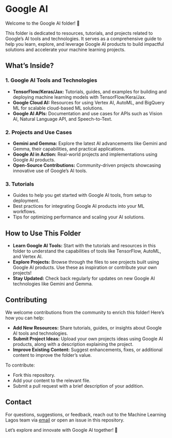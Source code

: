 # Google AI

Welcome to the Google AI folder! 🌟

This folder is dedicated to resources, tutorials, and projects related to Google’s AI tools and technologies. It serves as a comprehensive guide to help you learn, explore, and leverage Google AI products to build impactful solutions and accelerate your machine learning projects.

## What’s Inside?

### 1. Google AI Tools and Technologies

- **TensorFlow/Keras/Jax:** Tutorials, guides, and examples for building and deploying machine learning models with TensorFlow/Kera/Jax.
- **Google Cloud AI:** Resources for using Vertex AI, AutoML, and BigQuery ML for scalable cloud-based ML solutions.
- **Google AI APIs:** Documentation and use cases for APIs such as Vision AI, Natural Language API, and Speech-to-Text.

### 2. Projects and Use Cases

- **Gemini and Gemma:** Explore the latest AI advancements like Gemini and Gemma, their capabilities, and practical applications.
- **Google AI in Action:** Real-world projects and implementations using Google AI products.
- **Open-Source Contributions:** Community-driven projects showcasing innovative use of Google’s AI tools.

### 3. Tutorials

- Guides to help you get started with Google AI tools, from setup to deployment.
- Best practices for integrating Google AI products into your ML workflows.
- Tips for optimizing performance and scaling your AI solutions.

## How to Use This Folder

- **Learn Google AI Tools:** Start with the tutorials and resources in this folder to understand the capabilities of tools like TensorFlow, AutoML, and Vertex AI.
- **Explore Projects:** Browse through the files to see projects built using Google AI products. Use these as inspiration or contribute your own projects!
- **Stay Updated:** Check back regularly for updates on new Google AI technologies like Gemini and Gemma.

## Contributing

We welcome contributions from the community to enrich this folder! Here’s how you can help:

- **Add New Resources:** Share tutorials, guides, or insights about Google AI tools and technologies.
- **Submit Project Ideas:** Upload your own projects ideas using Google AI products, along with a description explaining the project.
- **Improve Existing Content:** Suggest enhancements, fixes, or additional content to improve the folder’s value.

To contribute:

- Fork this repository.
- Add your content to the relevant file.
- Submit a pull request with a brief description of your addition.

## Contact

For questions, suggestions, or feedback, reach out to the Machine Learning Lagos team via [email](machinelearninglagos@gmail.com) or open an issue in this repository.

Let’s explore and innovate with Google AI together! 🚀
